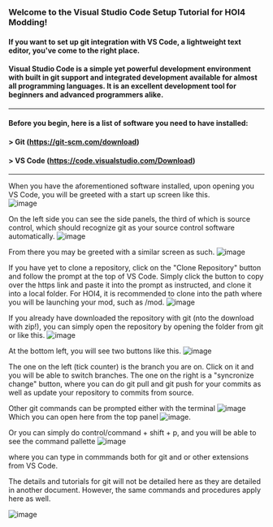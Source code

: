 ### Welcome to the Visual Studio Code Setup Tutorial for HOI4 Modding! 


#### If you want to set up git integration with VS Code, a lightweight text editor, you've come to the right place.  
#### Visual Studio Code is a simple yet powerful development environment with built in git support and integrated development available for almost all programming languages. It is an excellent development tool for beginners and advanced programmers alike.

***
#### Before you begin, here is a list of software you need to have installed:
#### > Git (https://git-scm.com/download)  
#### > VS Code (https://code.visualstudio.com/Download)

***
When you have the aforementioned software installed, upon opening you VS Code, you will be greeted with a start up screen like this.  
![image](https://user-images.githubusercontent.com/77932983/147580920-f42ff486-01ab-41e2-aeef-fd20d1b5a097.png)

On the left side you can see the side panels, the third of which is source control, which should recognize git as your source control software automatically. ![image](https://user-images.githubusercontent.com/77932983/147581050-7366eea0-bec2-4424-9ca1-95b727dc8879.png)


From there you may be greeted with a similar screen as such. ![image](https://user-images.githubusercontent.com/77932983/147581087-1053a7ab-2290-4475-89fd-dbed1a2d9a86.png)  

If you have yet to clone a repository, click on the "Clone Repository" button and follow the prompt at the top of VS Code. Simply click the button to copy over the https link and paste it into the prompt as instructed, and clone it into a local folder. For HOI4, it is recommended to clone into the path where you will be launching your mod, such as /mod. ![image](https://user-images.githubusercontent.com/77932983/147581259-55a92fb3-c43c-4b74-9152-c0fb3bc4002d.png)  

If you already have downloaded the repository with git (nto the download with zip!), you can simply open the repository by opening the folder from git or like this. ![image](https://user-images.githubusercontent.com/77932983/147581488-83625de5-6ee9-41ee-bccc-249a21d9ab4e.png)  

At the bottom left, you will see two buttons like this. ![image](https://user-images.githubusercontent.com/77932983/147581744-6de282e1-b88b-40b4-bdb5-74413cf9d1b8.png)  

The one on the left (tick counter) is the branch you are on. Click on it and you will be able to switch branches. The one on the right is a "syncronize change" button, where you can do git pull and git push for your commits as well as update your repository to commits from source.

Other git commands can be prompted either with the terminal ![image](https://user-images.githubusercontent.com/77932983/147582017-727a6cb8-ec79-482f-bf6c-8650a2d39bab.png)  
Which you can open here from the top panel ![image](https://user-images.githubusercontent.com/77932983/147582065-8fd1d3f2-5f60-4357-8f81-fd0b577b774a.png).


Or you can simply do control/command + shift + p, and you will be able to see the command pallette ![image](https://user-images.githubusercontent.com/77932983/147582148-9d206e30-097d-40c4-b781-bfce7f888110.png)


where you can type in commmands both for git and or other extensions from VS Code.

The details and tutorials for git will not be detailed here as they are detailed in another document. However, the same commands and procedures apply here as well.

![image](https://user-images.githubusercontent.com/77932983/147582265-8f7f8a4b-fb5b-459e-92e0-ad10002e3bdf.png)

 
